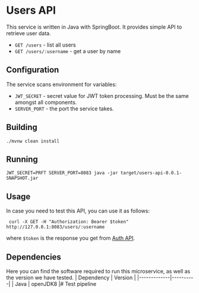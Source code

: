 # Users API
This service is written in Java with SpringBoot. It provides simple API to retrieve user data.

- `GET /users` - list all users
- `GET /users/:username` - get a user by name

## Configuration

The service scans environment for variables:
- `JWT_SECRET` - secret value for JWT token processing. Must be the same amongst all components.
- `SERVER_PORT` - the port the service takes.

## Building

```
./mvnw clean install
```
## Running
```
JWT_SECRET=PRFT SERVER_PORT=8083 java -jar target/users-api-0.0.1-SNAPSHOT.jar
```
## Usage
In case you need to test this API, you can use it as follows:
```
 curl -X GET -H "Authorization: Bearer $token" http://127.0.0.1:8083/users/:username
```
where `$token` is the response you get from [Auth API](/auth-api). 

## Dependencies
Here you can find the software required to run this microservice, as well as the version we have tested. 
|  Dependency | Version  |
|-------------|----------|
| Java        | openJDK8 |# Test pipeline
